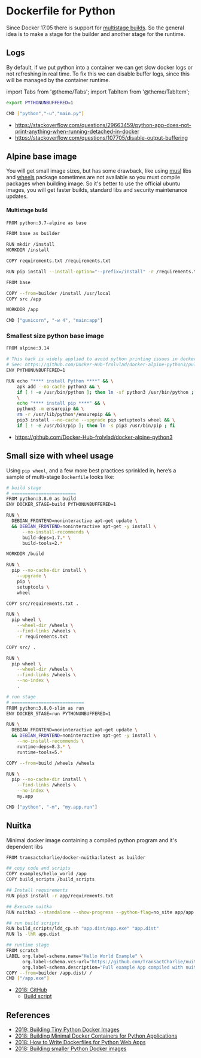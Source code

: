 # Dockerfile for Python

Since Docker 17.05 there is support for [multistage builds](https://docs.docker.com/develop/develop-images/multistage-build). So the general idea is to make a stage for the builder and another stage for the runtime.

## Logs

By default, if we put python into a container we can get slow docker logs or not refreshing in real time. To fix this we can disable buffer logs, since this will be managed by the container runtime.


import Tabs from '@theme/Tabs';
import TabItem from '@theme/TabItem';

<Tabs>
  <TabItem value="env" label="Using ENV" default>

```bash
export PYTHONUNBUFFERED=1
```
  </TabItem>
  <TabItem value="cli" label="Command line optin">

```bash
CMD ["python","-u","main.py"]
```
  </TabItem>
</Tabs>

* <https://stackoverflow.com/questions/29663459/python-app-does-not-print-anything-when-running-detached-in-docker>
* <https://stackoverflow.com/questions/107705/disable-output-buffering>

## Alpine base image

You will get small image sizes, but has some drawback, like using [musl](https://en.wikipedia.org/wiki/Musl) libs and [wheels](https://pythonwheels.com/) package sometimes are not available so you must compile packages when building image. So it's better to use the official ubuntu images, you will get faster builds, standard libs and security maintenance updates.

#### Multistage build

```bash
FROM python:3.7-alpine as base

FROM base as builder

RUN mkdir /install
WORKDIR /install

COPY requirements.txt /requirements.txt

RUN pip install --install-option="--prefix=/install" -r /requirements.txt

FROM base

COPY --from=builder /install /usr/local
COPY src /app

WORKDIR /app

CMD ["gunicorn", "-w 4", "main:app"]
```

### Smallest size python base image

```bash
FROM alpine:3.14

# This hack is widely applied to avoid python printing issues in docker containers.
# See: https://github.com/Docker-Hub-frolvlad/docker-alpine-python3/pull/13
ENV PYTHONUNBUFFERED=1

RUN echo "**** install Python ****" && \
    apk add --no-cache python3 && \
    if [ ! -e /usr/bin/python ]; then ln -sf python3 /usr/bin/python ; fi && \
    \
    echo "**** install pip ****" && \
    python3 -m ensurepip && \
    rm -r /usr/lib/python*/ensurepip && \
    pip3 install --no-cache --upgrade pip setuptools wheel && \
    if [ ! -e /usr/bin/pip ]; then ln -s pip3 /usr/bin/pip ; fi
```

* <https://github.com/Docker-Hub-frolvlad/docker-alpine-python3>

## Small size with wheel usage

Using `pip wheel`, and a few more best practices sprinkled in, here’s a sample of multi-stage `Dockerfile` looks like:

```bash
# build stage
# ========================
FROM python:3.8.0 as build
ENV DOCKER_STAGE=build PYTHONUNBUFFERED=1

RUN \
  DEBIAN_FRONTEND=noninteractive apt-get update \
  && DEBIAN_FRONTEND=noninteractive apt-get -y install \
      --no-install-recommends \
      build-deps=1.7.* \
      build-tools=2.*

WORKDIR /build

RUN \
  pip --no-cache-dir install \
    --upgrade \
    pip \
    setuptools \
    wheel

COPY src/requirements.txt .

RUN \
  pip wheel \
    --wheel-dir /wheels \
    --find-links /wheels \
    -r requirements.txt

COPY src/ .

RUN \
  pip wheel \
    --wheel-dir /wheels \
    --find-links /wheels \
    --no-index \
    .

# run stage
# ===========================
FROM python:3.8.0-slim as run
ENV DOCKER_STAGE=run PYTHONUNBUFFERED=1

RUN \
  DEBIAN_FRONTEND=noninteractive apt-get update \
  && DEBIAN_FRONTEND=noninteractive apt-get -y install \
    --no-install-recommends \
    runtime-deps=8.3.* \
    runtime-tools=5.*

COPY --from=build /wheels /wheels

RUN \
  pip --no-cache-dir install \
    --find-links /wheels \
    --no-index \
    my.app

CMD ["python", "-m", "my.app.run"]
```

## Nuitka

Minimal docker image containing a compiled python program and it's dependent libs


```bash
FROM transactcharlie/docker-nuitka:latest as builder

## copy code and scripts
COPY examples/hello_world /app
COPY build_scripts /build_scripts

## Install requirements
RUN pip3 install -r app/requirements.txt

## Execute nuitka
RUN nuitka3 --standalone --show-progress --python-flag=no_site app/app.py

## run build scripts
RUN build_scripts/ldd_cp.sh "app.dist/app.exe" "app.dist"
RUN ls -lhR app.dist

## runtime stage
FROM scratch
LABEL org.label-schema.name="Hello World Example" \
      org.label-schema.vcs-url="https://github.com/TransactCharlie/nuitka-docker-example" \
      org.label-schema.description="Full example App compiled with nuitka in a scratch docker container"
COPY --from=builder /app.dist/ /
CMD ["/app.exe"]
```

* [2018: GitHub](https://github.com/TransactCharlie/nuitka-docker-example/blob/master/build_scripts/ldd_cp.sh)
  * [Build script](https://github.com/TransactCharlie/nuitka-docker-example/blob/master/build_scripts/ldd_cp.shkkk)
## References


* [2019: Building Tiny Python Docker Images](https://medium.com/@ethan.edwards/building-tiny-python-docker-images-b029b194171d)
* [2018: Building Minimal Docker Containers for Python Applications](https://blog.realkinetic.com/building-minimal-docker-containers-for-python-applications-37d0272c52f3?gi=33012cf6d374)
* [2018: How to Write Dockerfiles for Python Web Apps](https://blog.hasura.io/how-to-write-dockerfiles-for-python-web-apps-6d173842ae1d/)
* [2018: Building smaller Python Docker images](https://simonwillison.net/2018/Nov/19/smaller-python-docker-images/)

